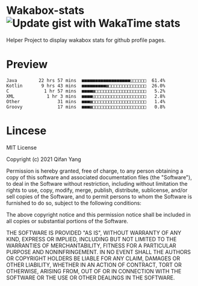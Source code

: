  # Wakabox-stats ![Update gist with WakaTime stats](https://github.com/underwindfall/wakabox-stats/workflows/Update%20gist%20with%20WakaTime%20stats/badge.svg)

  Helper Project to display wakabox stats for github profile pages. 
 # Preview 
  
  ```  
 Java        22 hrs 57 mins  ■■■■■■■■■■■■■■■■■■◱□□□□□  61.4%
Kotlin       9 hrs 43 mins  ■■■■■■■■■▦□□□□□□□□□□□□□□  26.0%
C             1 hr 57 mins  ■■■■▦□□□□□□□□□□□□□□□□□□□   5.2%
XML            1 hr 3 mins  ■■■■◱□□□□□□□□□□□□□□□□□□□   2.8%
Other              31 mins  ■■■▦□□□□□□□□□□□□□□□□□□□□   1.4%
Groovy             17 mins  ■■■▦□□□□□□□□□□□□□□□□□□□□   0.8% 
 ``` 
  
 
 # Lincese 

  MIT License

  Copyright (c) 2021 Qifan Yang
  
  Permission is hereby granted, free of charge, to any person obtaining a copy
  of this software and associated documentation files (the "Software"), to deal
  in the Software without restriction, including without limitation the rights
  to use, copy, modify, merge, publish, distribute, sublicense, and/or sell
  copies of the Software, and to permit persons to whom the Software is
  furnished to do so, subject to the following conditions:
  
  The above copyright notice and this permission notice shall be included in all
  copies or substantial portions of the Software.
  
  THE SOFTWARE IS PROVIDED "AS IS", WITHOUT WARRANTY OF ANY KIND, EXPRESS OR
  IMPLIED, INCLUDING BUT NOT LIMITED TO THE WARRANTIES OF MERCHANTABILITY,
  FITNESS FOR A PARTICULAR PURPOSE AND NONINFRINGEMENT. IN NO EVENT SHALL THE
  AUTHORS OR COPYRIGHT HOLDERS BE LIABLE FOR ANY CLAIM, DAMAGES OR OTHER
  LIABILITY, WHETHER IN AN ACTION OF CONTRACT, TORT OR OTHERWISE, ARISING FROM,
  OUT OF OR IN CONNECTION WITH THE SOFTWARE OR THE USE OR OTHER DEALINGS IN THE
  SOFTWARE.
